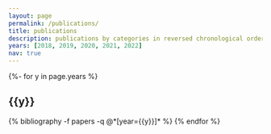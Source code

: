 ```yaml
---
layout: page
permalink: /publications/
title: publications
description: publications by categories in reversed chronological order. generated by jekyll-scholar.
years: [2018, 2019, 2020, 2021, 2022]
nav: true
---
```

<!-- _pages/publications.md -->
<div class="publications">

{%- for y in page.years %}
  <h2 class="year">{{y}}</h2>
  {% bibliography -f papers -q @*[year={{y}}]* %}
{% endfor %}

</div>
